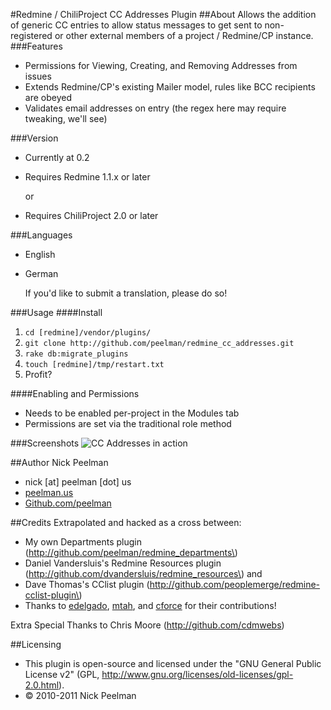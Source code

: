 #Redmine / ChiliProject CC Addresses Plugin
##About
Allows the addition of generic CC entries to allow status messages to get sent to non-registered or other external members of a project / Redmine/CP instance.
###Features
+ Permissions for Viewing, Creating, and Removing Addresses from issues
+ Extends Redmine/CP's existing Mailer model, rules like BCC recipients are obeyed
+ Validates email addresses on entry (the regex here may require tweaking, we'll see)

###Version
+ Currently at 0.2
+ Requires Redmine 1.1.x or later 

	or

+ Requires ChiliProject 2.0 or later

###Languages
+ English
+ German

	If you'd like to submit a translation, please do so!

###Usage
####Install
1. `cd [redmine]/vendor/plugins/`
2. `git clone http://github.com/peelman/redmine_cc_addresses.git`
3. `rake db:migrate_plugins`
4. `touch [redmine]/tmp/restart.txt`
5. Profit?

####Enabling and Permissions
+ Needs to be enabled per-project in the Modules tab
+ Permissions are set via the traditional role method

###Screenshots
![CC Addresses in action](http://peelman.us/skitch/redmine-cc-addresses-screenshot-20100713-211632.png)

##Author
Nick Peelman

- nick \[at\] peelman \[dot\] us
- [peelman.us](http://peelman.us)
- [Github.com/peelman](http://github.com/peelman)

##Credits
Extrapolated and hacked as a cross between:

+ My own Departments plugin \(http://github.com/peelman/redmine_departments\)
+ Daniel Vandersluis's Redmine Resources plugin \(http://github.com/dvandersluis/redmine_resources\)
and
+ Dave Thomas's CClist plugin \(http://github.com/peoplemerge/redmine-cclist-plugin\)
+ Thanks to [edelgado](http://github.com/edelgado), [mtah](http://github.com/mtah), and [cforce](http://github.com/cforce) for their contributions!

Extra Special Thanks to Chris Moore (http://github.com/cdmwebs)

##Licensing
* This plugin is open-source and licensed under the "GNU General Public License v2" (GPL, http://www.gnu.org/licenses/old-licenses/gpl-2.0.html).
* &copy; 2010-2011 Nick Peelman
